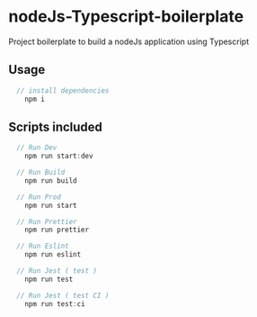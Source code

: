 # nodeJs-Typescript-boilerplate
Project boilerplate to build a nodeJs application using Typescript

## Usage
```javascript
  // install dependencies
    npm i
```
## Scripts included

```javascript
  // Run Dev
    npm run start:dev

  // Run Build
    npm run build

  // Run Prod
    npm run start

  // Run Prettier
    npm run prettier

  // Run Eslint
    npm run eslint

  // Run Jest ( test )
    npm run test

  // Run Jest ( test CI )
    npm run test:ci
```
